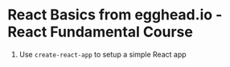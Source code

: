 # React Basics from egghead.io - React Fundamental Course

1. Use `create-react-app` to setup a simple React app